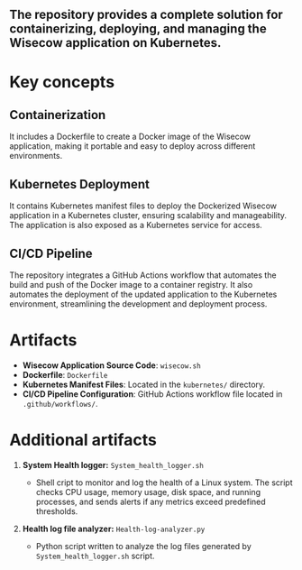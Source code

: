 ## The repository provides a complete solution for containerizing, deploying, and managing the Wisecow application on Kubernetes.

# Key concepts
## Containerization 
It includes a Dockerfile to create a Docker image of the Wisecow application, making it portable and easy to deploy across different environments.

## Kubernetes Deployment
It contains Kubernetes manifest files to deploy the Dockerized Wisecow application in a Kubernetes cluster, ensuring scalability and manageability. The application is also exposed as a Kubernetes service for access.

## CI/CD Pipeline
The repository integrates a GitHub Actions workflow that automates the build and push of the Docker image to a container registry. It also automates the deployment of the updated application to the Kubernetes environment, streamlining the development and deployment process.

# Artifacts
- **Wisecow Application Source Code**: `wisecow.sh`
- **Dockerfile**: `Dockerfile`
- **Kubernetes Manifest Files**: Located in the `kubernetes/` directory.
- **CI/CD Pipeline Configuration**: GitHub Actions workflow file located in `.github/workflows/`.

# Additional artifacts

1. **System Health logger:** `System_health_logger.sh`
   - Shell cript to monitor and log the health of a Linux system. The script checks CPU usage, memory usage, disk space, and running processes, and sends alerts if any metrics exceed predefined thresholds.

2. **Health log file analyzer:** `Health-log-analyzer.py`
   - Python script written to analyze the log files generated by `System_health_logger.sh` script.    
